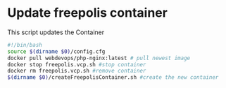 # Update freepolis container
This script updates the Container

```` bash
#!/bin/bash
source $(dirname $0)/config.cfg
docker pull webdevops/php-nginx:latest # pull newest image
docker stop freepolis.vcp.sh #stop container
docker rm freepolis.vcp.sh #remove container
$(dirname $0)/createFreepolisContainer.sh #create the new container
````
